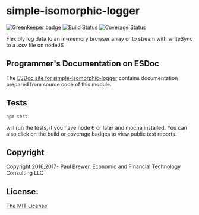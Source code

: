 simple-isomorphic-logger
========

[![Greenkeeper badge](https://badges.greenkeeper.io/DrPaulBrewer/simple-isomorphic-logger.svg)](https://greenkeeper.io/)
[![Build Status](https://travis-ci.org/DrPaulBrewer/simple-isomorphic-logger.svg?branch=master)](https://travis-ci.org/DrPaulBrewer/simple-isomorphic-logger)
[![Coverage Status](https://coveralls.io/repos/github/DrPaulBrewer/simple-isomorphic-logger/badge.svg?branch=master)](https://coveralls.io/github/DrPaulBrewer/simple-isomorphic-logger?branch=master)

Flexibly log data to an in-memory browser array or to stream with writeSync to a .csv file on nodeJS

## Programmer's Documentation on ESDoc

The [ESDoc site for simple-isomorphic-logger](https://doc.esdoc.org/github.com/DrPaulBrewer/simple-isomorphic-logger/) contains documentation prepared from source code of this module.

## Tests

    npm test
    
will run the tests, if you have node 6 or later and mocha installed.  You can also click on the build or coverage badges to view public test reports.

## Copyright 

Copyright 2016,2017- Paul Brewer, Economic and Financial Technology Consulting LLC

## License: 

[The MIT License](./LICENSE.md)




